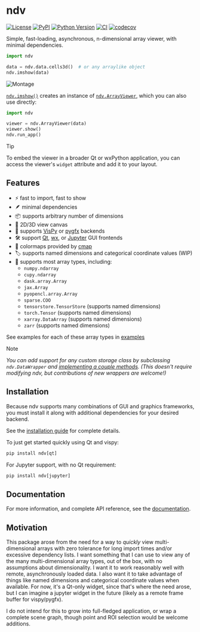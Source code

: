 # ndv

[![License](https://img.shields.io/pypi/l/ndv.svg?color=green)](https://github.com/pyapp-kit/ndv/raw/main/LICENSE)
[![PyPI](https://img.shields.io/pypi/v/ndv.svg?color=green)](https://pypi.org/project/ndv)
[![Python Version](https://img.shields.io/pypi/pyversions/ndv.svg?color=green)](https://python.org)
[![CI](https://github.com/pyapp-kit/ndv/actions/workflows/ci.yml/badge.svg)](https://github.com/pyapp-kit/ndv/actions/workflows/ci.yml)
[![codecov](https://codecov.io/gh/pyapp-kit/ndv/branch/main/graph/badge.svg)](https://codecov.io/gh/pyapp-kit/ndv)

Simple, fast-loading, asynchronous, n-dimensional array viewer, with minimal dependencies.

```python
import ndv

data = ndv.data.cells3d()  # or any arraylike object
ndv.imshow(data)
```

![Montage](https://github.com/pyapp-kit/ndv/assets/1609449/712861f7-ddcb-4ecd-9a4c-ba5f0cc1ee2c)

[`ndv.imshow()`](https://pyapp-kit.github.io/ndv/dev/reference/ndv/#ndv.imshow)
creates an instance of
[`ndv.ArrayViewer`](https://pyapp-kit.github.io/ndv/dev/reference/ndv/controllers/#ndv.controllers.ArrayViewer),
which you can also use directly:

```python
import ndv

viewer = ndv.ArrayViewer(data)
viewer.show()
ndv.run_app()
```

> [!TIP]
> To embed the viewer in a broader Qt or wxPython application, you can
> access the viewer's `widget` attribute and add it to your layout.

## Features

- ⚡️ fast to import, fast to show
- 🪶 minimal dependencies
- 📦 supports arbitrary number of dimensions
- 🥉 2D/3D view canvas
- 🌠 supports [VisPy](https://github.com/vispy/vispy) or
  [pygfx](https://github.com/pygfx/pygfx) backends
- 🛠️ support [Qt](https://doc.qt.io), [wx](https://www.wxpython.org), or
  [Jupyter](https://jupyter.org) GUI frontends
- 🎨 colormaps provided by [cmap](https://cmap-docs.readthedocs.io/)
- 🏷️ supports named dimensions and categorical coordinate values (WIP)
- 🦆 supports most array types, including:
    - `numpy.ndarray`
    - `cupy.ndarray`
    - `dask.array.Array`
    - `jax.Array`
    - `pyopencl.array.Array`
    - `sparse.COO`
    - `tensorstore.TensorStore` (supports named dimensions)
    - `torch.Tensor` (supports named dimensions)
    - `xarray.DataArray` (supports named dimensions)
    - `zarr` (supports named dimensions)

See examples for each of these array types in
[examples](https://github.com/pyapp-kit/ndv/tree/main/examples)

> [!NOTE]
> *You can add support for any custom storage class by subclassing
> `ndv.DataWrapper` and [implementing a couple
> methods](https://github.com/pyapp-kit/ndv/blob/main/examples/custom_store.py).
> (This doesn't require modifying ndv, but contributions of new wrappers are
> welcome!)*

## Installation

Because ndv supports many combinations of GUI and graphics frameworks,
you must install it along with additional dependencies for your desired backend.

See the [installation guide](https://pyapp-kit.github.io/ndv/dev/install/) for
complete details.

To just get started quickly using Qt and vispy:
  
```python
pip install ndv[qt]
```

For Jupyter support, with no Qt requirement:

```python
pip install ndv[jupyter]
```

## Documentation

For more information, and complete API reference, see the
[documentation](https://pyapp-kit.github.io/ndv/).

## Motivation

This package arose from the need for a way to *quickly* view multi-dimensional
arrays with zero tolerance for long import times and/or excessive dependency
lists. I want something that I can use to view any of the many multi-dimensional
array types, out of the box, with no assumptions about dimensionality. I want it
to work reasonably well with remote, asynchronously loaded data. I also want it
to take advantage of things like named dimensions and categorical coordinate
values when available. For now, it's a Qt-only widget, since that's where the
need arose, but I can imagine a jupyter widget in the future (likely as a remote
frame buffer for vispy/pygfx).

I do not intend for this to grow into full-fledged application, or wrap a
complete scene graph, though point and ROI selection would be welcome additions.
